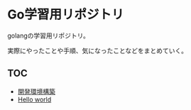 Go学習用リポジトリ
====

golangの学習用リポジトリ。

実際にやったことや手順、気になったことなどをまとめていく。

## TOC

* [開発環境構築](./setup.md)
* [Hello world](./helloworld)